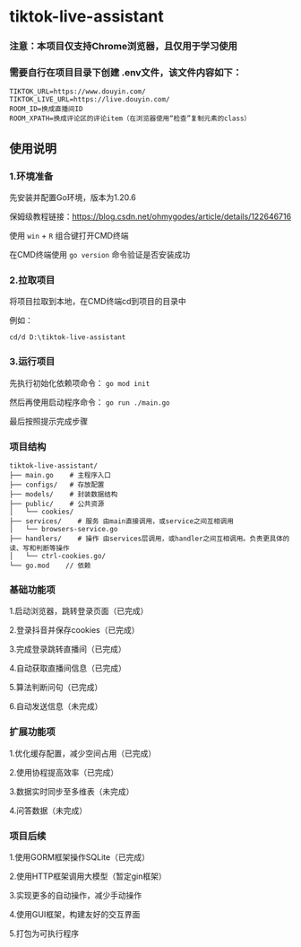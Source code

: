 # tiktok-live-assistant
### 注意：本项目仅支持Chrome浏览器，且仅用于学习使用
### 需要自行在项目目录下创建 .env文件，该文件内容如下：
```text
TIKTOK_URL=https://www.douyin.com/
TIKTOK_LIVE_URL=https://live.douyin.com/
ROOM_ID=换成直播间ID
ROOM_XPATH=换成评论区的评论item（在浏览器使用“检查”复制元素的class）
```

## 使用说明

### 1.环境准备
先安装并配置Go环境，版本为1.20.6  

保姆级教程链接：https://blog.csdn.net/ohmygodes/article/details/122646716

使用 `win` + `R` 组合键打开CMD终端

在CMD终端使用 `go version` 命令验证是否安装成功



### 2.拉取项目
将项目拉取到本地，在CMD终端cd到项目的目录中

例如：

`cd/d D:\tiktok-live-assistant`

### 3.运行项目
先执行初始化依赖项命令： `go mod init`

然后再使用启动程序命令： `go run ./main.go`

最后按照提示完成步骤
### 项目结构

```text
tiktok-live-assistant/
├── main.go    # 主程序入口
├── configs/   # 存放配置 
├── models/    # 封装数据结构 
├── public/    # 公共资源 
│   └── cookies/     
├── services/    # 服务 由main直接调用，或service之间互相调用
│   └── browsers-service.go
├── handlers/    # 操作 由services层调用，或handler之间互相调用。负责更具体的读、写和判断等操作 
│   └── ctrl-cookies.go/  
└── go.mod    // 依赖
```

### 基础功能项

1.启动浏览器，跳转登录页面（已完成）

2.登录抖音并保存cookies（已完成）

3.完成登录跳转直播间（已完成）

4.自动获取直播间信息（已完成）

5.算法判断问句（已完成）

6.自动发送信息（未完成）

### 扩展功能项

1.优化缓存配置，减少空间占用（已完成）

2.使用协程提高效率（已完成）

3.数据实时同步至多维表（未完成）

4.问答数据（未完成）

### 项目后续

1.使用GORM框架操作SQLite（已完成）

2.使用HTTP框架调用大模型（暂定gin框架）

3.实现更多的自动操作，减少手动操作

4.使用GUI框架，构建友好的交互界面

5.打包为可执行程序



